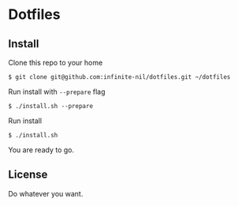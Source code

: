 # Dotfiles

## Install

Clone this repo to your home

`$ git clone git@github.com:infinite-nil/dotfiles.git ~/dotfiles`

Run install with `--prepare` flag

`$ ./install.sh --prepare`

Run install

`$ ./install.sh`

You are ready to go.

## License

Do whatever you want.

